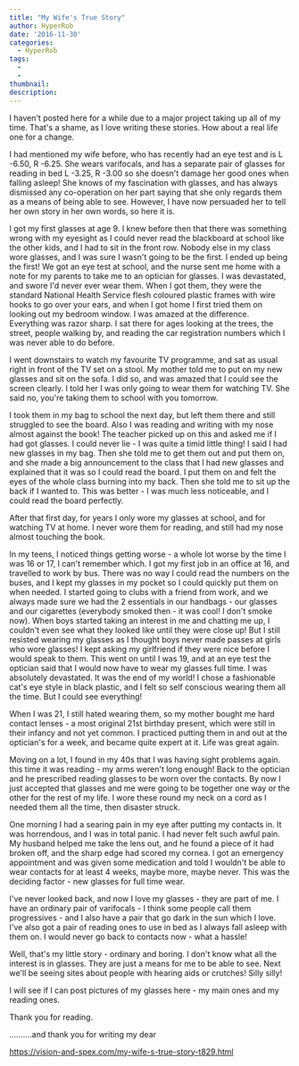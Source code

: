 ```yaml
---
title: "My Wife's True Story"
author: HyperRob
date: '2016-11-30'
categories:
  - HyperRob
tags:
  - 
  - 
thumbnail: 
description: 
---
```


I haven't posted here for a while due to a major project taking up all of my time. That's a shame, as I love writing these stories. How about a real life one for a change.

I had mentioned my wife before, who has recently had an eye test and is L -6.50, R -6.25. She wears varifocals, and has a separate pair of glasses for reading in bed L -3.25, R -3.00 so she doesn't damage her good ones when falling asleep! She knows of my fascination with glasses, and has always dismissed any co-operation on her part saying that she only regards them as a means of being able to see. However, I have now persuaded her to tell her own story in her own words, so here it is.

I got my first glasses at age 9. I knew before then that there was something wrong with my eyesight as I could never read the blackboard at school like the other kids, and I had to sit in the front row. Nobody else in my class wore glasses, and I was sure I wasn't going to be the first. I ended up being the first! We got an eye test at school, and the nurse sent me home with a note for my parents to take me to an optician for glasses. I was devastated, and swore I'd never ever wear them. When I got them, they were the standard National Health Service flesh coloured plastic frames with wire hooks to go over your ears, and when I got home I first tried them on looking out my bedroom window. I was amazed at the difference. Everything was razor sharp. I sat there for ages looking at the trees, the street, people walking by, and reading the car registration numbers which I was never able to do before.

I went downstairs to watch my favourite TV programme, and sat as usual right in front of the TV set on a stool. My mother told me to put on my new glasses and sit on the sofa. I did so, and was amazed that I could see the screen clearly. I told her I was only going to wear them for watching TV. She said no, you're taking them to school with you tomorrow.

I took them in my bag to school the next day, but left them there and still struggled to see the board. Also I was reading and writing with my nose almost against the book! The teacher picked up on this and asked me if I had got glasses. I could never lie - I was quite a timid little thing! I said I had new glasses in my bag. Then she told me to get them out and put them on, and she made a big announcement to the class that I had new glasses and explained that it was so I could read the board. I put them on and felt the eyes of the whole class burning into my back. Then she told me to sit up the back if I wanted to. This was better - I was much less noticeable, and I could read the board perfectly.

After that first day, for years I only wore my glasses at school, and for watching TV at home. I never wore them for reading, and still had my nose almost touching the book.

In my teens, I noticed things getting worse - a whole lot worse by the time I was 16 or 17, I can't remember which. I got my first job in an office at 16, and travelled to work by bus. There was no way I could read the numbers on the buses, and I kept my glasses in my pocket so I could quickly put them on when needed. I started going to clubs with a friend from work, and we always made sure we had the 2 essentials in our handbags - our glasses and our cigarettes (everybody smoked then - it was cool! I don't smoke now). When boys started taking an interest in me and chatting me up, I couldn't even see what they looked like until they were close up! But I still resisted wearing my glasses as I thought boys never made passes at girls who wore glasses! I kept asking my girlfriend if they were nice before I would speak to them. This went on until I was 19, and at an eye test the optician said that I would now have to wear my glasses full time. I was absolutely devastated. It was the end of my world! I chose a fashionable cat's eye style in black plastic, and I felt so self conscious wearing them all the time. But I could see everything!

When I was 21, I still hated wearing them, so my mother bought me hard contact lenses - a most original 21st birthday present, which were still in their infancy and not yet common. I practiced putting them in and out at the optician's for a week, and became quite expert at it. Life was great again.

Moving on a lot, I found in my 40s that I was having sight problems again. this time it was reading - my arms weren't long enough! Back to the optician and he prescribed reading glasses to be worn over the contacts. By now I just accepted that glasses and me were going to be together one way or the other for the rest of my life. I wore these round my neck on a cord as I needed them all the time, then disaster struck.

One morning I had a searing pain in my eye after putting my contacts in. It was horrendous, and I was in total panic. I had never felt such awful pain. My husband helped me take the lens out, and he found a piece of it had broken off, and the sharp edge had scored my cornea. I got an emergency appointment and was given some medication and told I wouldn't be able to wear contacts for at least 4 weeks, maybe more, maybe never. This was the deciding factor - new glasses for full time wear.

I've never looked back, and now I love my glasses - they are part of me. I have an ordinary pair of varifocals - I think some people call them progressives - and I also have a pair that go dark in the sun which I love. I've also got a pair of reading ones to use in bed as I always fall asleep with them on. I would never go back to contacts now - what a hassle!

Well, that's my little story - ordinary and boring. I don't know what all the interest is in glasses. They are just a means for me to be able to see. Next we'll be seeing sites about people with hearing aids or crutches! Silly silly!

I will see if I can post pictures of my glasses here - my main ones and my reading ones.

Thank you for reading.

..........and thank you for writing my dear 

 

https://vision-and-spex.com/my-wife-s-true-story-t829.html
